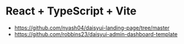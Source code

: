 # React + TypeScript + Vite

- https://github.com/nyash04/daisyui-landing-page/tree/master
- https://github.com/robbins23/daisyui-admin-dashboard-template
